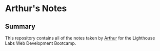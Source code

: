 # Arthur's Notes

## Summary 

This repository contains all of the notes taken by [Arthur](https://github.com/remy29) for the Lighthouse Labs Web Development Bootcamp.